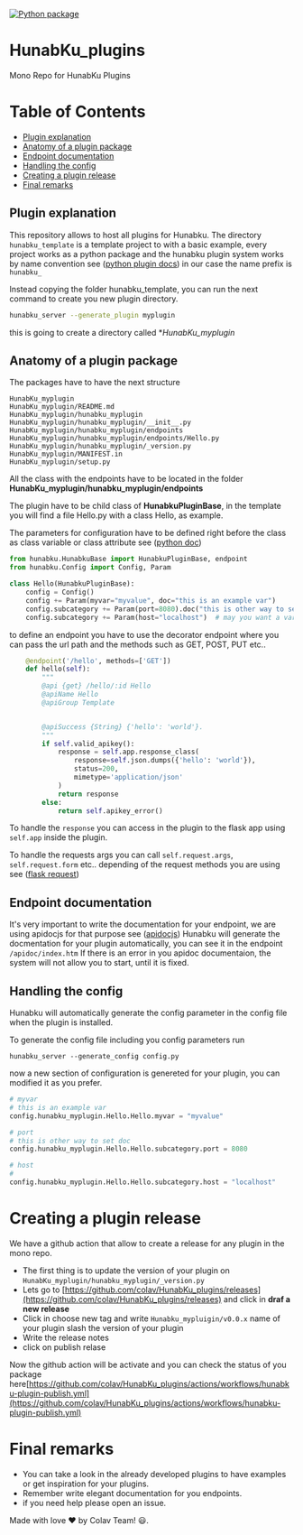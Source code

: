 [![Python package](https://github.com/colav/HunabKu_plugins/actions/workflows/python-package.yml/badge.svg?branch=main)](https://github.com/colav/HunabKu_plugins/actions/workflows/python-package.yml)

# HunabKu_plugins
Mono Repo for HunabKu Plugins 

# Table of Contents
* [Plugin explanation](#explanation)
* [Anatomy of a plugin package](#anatomy)
* [Endpoint documentation](#endpointdoc)
* [Handling the config](#config)
* [Creating a plugin release](#release)
* [Final remarks](#remarks)

## Plugin explanation <a name="explanation"></a>
This repository allows to host all plugins for Hunabku.
The directory `hunabku_template` is a template project to with a basic example, 
every project works as a python package and the hunabku plugin system works by name convention see ([python plugin docs](https://packaging.python.org/en/latest/guides/creating-and-discovering-plugins/#using-naming-convention))
in our case the name prefix is `hunabku_`

Instead copying the folder hunabku_template, you can run the next command to create you new plugin directory.
```sh
hunabku_server --generate_plugin myplugin
```
this is going to create a directory called  **HunabKu_myplugin*

## Anatomy of a plugin package <a name="anatomy"></a>
The packages have to have the next structure
```
HunabKu_myplugin
HunabKu_myplugin/README.md
HunabKu_myplugin/hunabku_myplugin
HunabKu_myplugin/hunabku_myplugin/__init__.py
HunabKu_myplugin/hunabku_myplugin/endpoints
HunabKu_myplugin/hunabku_myplugin/endpoints/Hello.py
HunabKu_myplugin/hunabku_myplugin/_version.py
HunabKu_myplugin/MANIFEST.in
HunabKu_myplugin/setup.py
```

All the class with the endpoints have to be located in the folder **HunabKu_myplugin/hunabku_myplugin/endpoints** 

The plugin have to be child class of **HunabkuPluginBase**,
in the template you will find a file Hello.py with a class Hello, 
as example.

The parameters for configuration have to be defined right before the class as class variable or class attribute  see ([python doc](https://docs.python.org/3/tutorial/classes.html#class-and-instance-variables))
```py
from hunabku.HunabkuBase import HunabkuPluginBase, endpoint
from hunabku.Config import Config, Param

class Hello(HunabkuPluginBase):
    config = Config()
    config += Param(myvar="myvalue", doc="this is an example var")
    config.subcategory += Param(port=8080).doc("this is other way to set doc")
    config.subcategory += Param(host="localhost")  # may you want a var without doc
```


to define an endpoint you have to use the decorator endpoint where you can pass the url path and the methods such as GET, POST, PUT etc..

```py
    @endpoint('/hello', methods=['GET'])
    def hello(self):
        """
        @api {get} /hello/:id Hello
        @apiName Hello
        @apiGroup Template


        @apiSuccess {String} {'hello': 'world'}.
        """
        if self.valid_apikey():
            response = self.app.response_class(
                response=self.json.dumps({'hello': 'world'}),
                status=200,
                mimetype='application/json'
            )
            return response
        else:
            return self.apikey_error()
```

To handle the `response` you can access in the plugin to the flask app using `self.app` inside the plugin.

To handle the requests args you can call
`self.request.args`, `self.request.form` etc.. depending of the request methods you are using see ([flask request](https://flask.palletsprojects.com/en/2.2.x/quickstart/#accessing-request-data))

## Endpoint documentation <a name="endpointdoc"></a>
It's very important to write the documentation for your endpoint,
we are using apidocjs for that purpose see ([apidocjs](https://apidocjs.com/))
Hunabku will generate the docmentation for your plugin automatically, you can see it in the endpoint `/apidoc/index.htm`
If there is an error in you apidoc documentaion, the system will not allow you to start, until it is fixed.



## Handling the config <a name="config"></a>

Hunabku will automatically generate the config parameter in the config file when the plugin is installed.

To generate the config file including you config parameters run
```
hunabku_server --generate_config config.py
```

now a new section of configuration is genereted for your plugin, you can modified it as you prefer.

```py
# myvar
# this is an example var
config.hunabku_myplugin.Hello.Hello.myvar = "myvalue"

# port
# this is other way to set doc
config.hunabku_myplugin.Hello.Hello.subcategory.port = 8080

# host
# 
config.hunabku_myplugin.Hello.Hello.subcategory.host = "localhost"
```

# Creating a plugin release <a name="release"></a>
We have a github action that allow to create a release for any plugin in the mono repo.
* The first thing is to update the version of your plugin on 
`HunabKu_myplugin/hunabku_myplugin/_version.py`
* Lets go to [https://github.com/colav/HunabKu_plugins/releases](https://github.com/colav/HunabKu_plugins/releases) and click in **draf a new release**
* Click in choose new tag and write `Hunabku_mypluigin/v0.0.x` name of your plugin slash the version of your plugin
* Write the release notes
* click on publish relase

Now the github action will be activate and you can check the status of you package here[https://github.com/colav/HunabKu_plugins/actions/workflows/hunabku-plugin-publish.yml](https://github.com/colav/HunabKu_plugins/actions/workflows/hunabku-plugin-publish.yml)

# Final remarks <a name="remarks"></a>
* You can take a look in the already developed plugins to have examples or get inspiration for your plugins.
* Remember write elegant documentation for you endpoints.
* if you need help please open an issue.

Made with love ❤️ by Colav Team! 😃.
